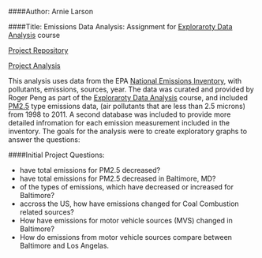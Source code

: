 ####Author: Arnie Larson

####Title:  Emissions Data Analysis: Assignment for [Exploraroty Data Analysis](https://class.coursera.org/exdata-033) course

[Project Repository](https://github.com/arnielarson/emissions-project)

[Project Analysis](emissions-analysis.html)

This analysis uses data from the EPA [National Emissions Inventory](http://www3.epa.gov/ttnchie1/eiinformation.html),
with pollutants, emissions, sources, year.  The data was curated and provided by Roger Peng as part of the [Exploraroty Data Analysis](https://class.coursera.org/exdata-033) course, and included [PM2.5](http://www.airinfonow.org/html/ed_particulate.html) type emissions data, (air pollutants that are less than 2.5 microns) from 1998 to 2011.  A second database was included to provide more detailed infromation for each emission measurement included in the inventory.  The goals for the analysis were to create exploratory graphs to answer the questions:


####Initial Project Questions:
- have total emissions for PM2.5 decreased?
- have total emissions for PM2.5 decreased in Baltimore, MD?
- of the types of emissions, which have decreased or increased for Baltimore?
- accross the US, how have emissions changed for Coal Combustion related sources?
- How have emissions for motor vehicle sources (MVS) changed in Baltimore?
- How do emissions from motor vehicle sources compare between Baltimore and Los Angelas.

